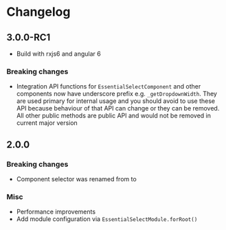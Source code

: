 # Changelog

## 3.0.0-RC1

 - Build with rxjs6 and angular 6

### Breaking changes

 - Integration API functions for `EssentialSelectComponent` and other components now have underscore prefix e.g. `_getDropdownWidth`. They are used primary for internal usage and you should avoid to use these API because behaviour of that API can change or they can be removed.
All other public methods are public API and would not be removed in current major version

## 2.0.0

### Breaking changes

 - Component selector was renamed from <essentials-ui-select> to <essential-select>

### Misc

 - Performance improvements
 - Add module configuration via `EssentialSelectModule.forRoot()`